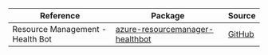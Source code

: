 | Reference | Package | Source |
|---|---|---|
|Resource Management - Health Bot|[azure-resourcemanager-healthbot](https://repo1.maven.org/maven2/com/azure/resourcemanager/azure-resourcemanager-healthbot)|[GitHub](https://github.com/Azure/azure-sdk-for-java/blob/main/sdk/healthbot/azure-resourcemanager-healthbot)|
